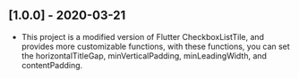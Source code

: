 ## [1.0.0] - 2020-03-21

* This project is a modified version of Flutter CheckboxListTile, 
and provides more customizable functions, 
with these functions, 
you can set the horizontalTitleGap, minVerticalPadding, 
minLeadingWidth, and contentPadding.

